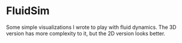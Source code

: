 FluidSim
========

Some simple visualizations I wrote to play with fluid dynamics.  The 3D version has more complexity to it, but the 2D version looks better.

